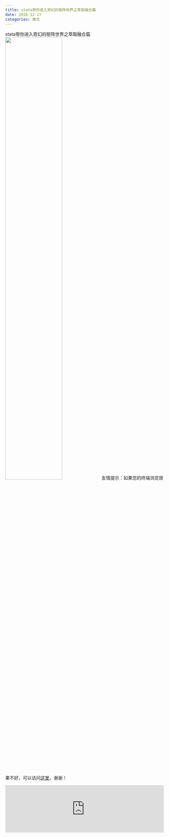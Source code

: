 ```yaml
---
title: stata带你进入奇幻的矩阵世界之萃取融合篇
date: 2016-12-27
categories: 推文
---
```

stata带你进入奇幻的矩阵世界之萃取融合篇
<img src="http://mmbiz.qpic.cn/mmbiz_jpg/ACviaWTBFxhZPLibhTQNZibHWMmhYMyMu9oUSHqUgHU3mKZenbKZhiclU9ZQagibDlGrh1NR4a2icITc7eFkxGsE6Kcw/0?wx_fmt.jpeg" style="width: 60%; height: auto;"/><!--more-->
友情提示：如果您的终端浏览效果不好，可以访问[这里](https://stata-club.github.io/stata_article/2016-12-27.html)，谢谢！
<iframe src="https://stata-club.github.io/stata_article/2016-12-27.html" id="iframepage" frameborder="0" scrolling="no" marginheight="0" marginwidth="0" width="100%" onLoad="iFrameHeight()"></iframe>
<script type="text/javascript" language="javascript">
function iFrameHeight() {
var ifm= document.getElementById("iframepage");
var subWeb = document.frames ? document.frames["iframepage"].document : ifm.contentDocument;   
if(ifm != null && subWeb != null) {
 ifm.height = subWeb.body.scrollHeight;
} 
} 
</script> 